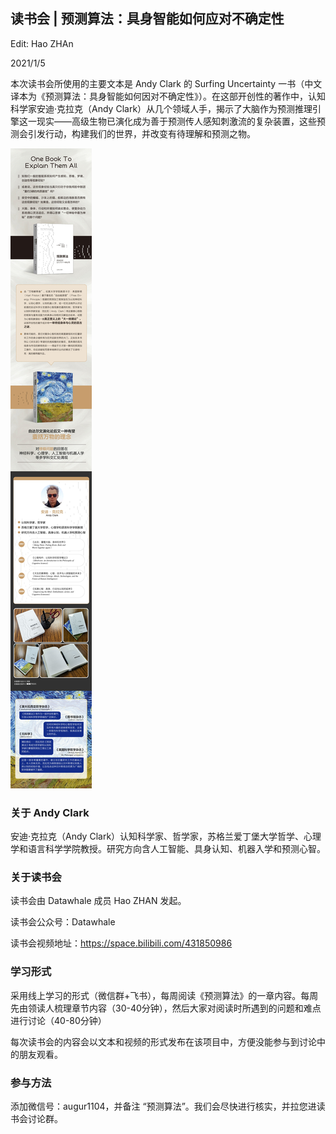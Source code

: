 

## 读书会 | 预测算法：具身智能如何应对不确定性

Edit: Hao ZHAn

2021/1/5



本次读书会所使用的主要文本是 Andy Clark 的 Surfing Uncertainty 一书（中文译本为《预测算法：具身智能如何因对不确定性》）。在这部开创性的著作中，认知科学家安迪·克拉克（Andy Clark）从几个领域人手，揭示了大脑作为预测推理引擎这一现实——高级生物已演化成为善于预测传人感知刺激流的复杂装置，这些预测会引发行动，构建我们的世界，并改变有待理解和预测之物。

![img](img/1.jpg)




### 关于 Andy Clark

安迪·克拉克（Andy Clark）认知科学家、哲学家，苏格兰爱丁堡大学哲学、心理学和语言科学学院教授。研究方向含人工智能、具身认知、机器入学和预测心智。

### 关于读书会

读书会由 Datawhale 成员 Hao ZHAN 发起。

读书会公众号：Datawhale

读书会视频地址：https://space.bilibili.com/431850986

### 学习形式

采用线上学习的形式（微信群+飞书），每周阅读《预测算法》的一章内容。每周先由领读人梳理章节内容（30-40分钟），然后大家对阅读时所遇到的问题和难点进行讨论（40-80分钟）

每次读书会的内容会以文本和视频的形式发布在该项目中，方便没能参与到讨论中的朋友观看。

### 参与方法

添加微信号：augur1104，并备注 “预测算法”。我们会尽快进行核实，并拉您进读书会讨论群。
